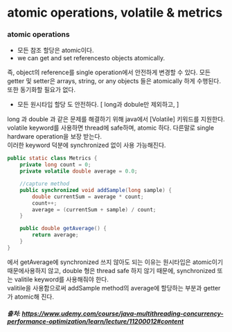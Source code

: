 # atomic operations, volatile & metrics 

### atomic operations
- 모든 참조 할당은 atomic이다.
- we can get and set referencesto objects atomically.

즉, object의 reference를 single operation에서 안전하게 변경할 수 있다.
모든 getter 및 setter은 arrays, string, or any objects 들은 atomically 하게 수행된다. 또한 동기화할 필요가 없다.
- 모든 원시타입 할당 도 안전하다. [ long과 dobule만 제외하고, ]

long 과 double 과 같은 문제를 해결하기 위해 java에서 [Volatile] 키워드를 지원한다. volatile keyword를 사용하면 
thread에 safe하며, atomic 하다. 다른말로 single hardware operation을 보장 받는다.   
이러한 keyword 덕분에 synchronized 없이 사용 가능해진다.

```java
public static class Metrics {
    private long count = 0;
    private volatile double average = 0.0;

    //capture method
    public synchronized void addSample(long sample) {
        double currentSum = average * count;
        count++;
        average = (currentSum + sample) / count;
    }

    public double getAverage() {
        return average;
    }
}
```
에서 getAverage에 synchronized 쓰지 않아도 되는 이유는 원시타입은 atomic이기 때문에사용하지 않고,
double 형은 thread safe 하지 않기 때문에, synchronized 또는 valitile keyword를 사용해줘야 한다.    
valitile을 사용함으로써 addSample method의 average에 할당하는 부분과 getter가 atomic해 진다.

##### 출처: https://www.udemy.com/course/java-multithreading-concurrency-performance-optimization/learn/lecture/11200012#content
